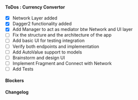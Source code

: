 #### ToDos : Currency Convertor
 
   - [x] Network Layer added
   - [x] Dagger2 functionality added
   - [x] Add Manager to act as mediator btw Network and UI layer
   - [ ] Fix the structure and the architecture of the app
   - [ ] Add basic UI for testing integration
   - [ ] Verify both endpoints and implementation
   - [ ] Add AutoValue support to models
   - [ ] Brainstorm and design UI
   - [ ] Implement Fragment and Connect with Network
   - [ ] Add Tests
   
#### Blockers

#### Changelog
